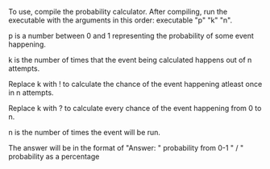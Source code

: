 To use, compile the probability calculator. After compiling, run the executable with the arguments in this order: executable "p" "k" "n".

p is a number between 0 and 1 representing the probability of some event happening.

k is the number of times that the event being calculated happens out of n attempts.

Replace k with ! to calculate the chance of the event happening atleast once in n attempts.

Replace k with ? to calculate every chance of the event happening from 0 to n.

n is the number of times the event will be run.

The answer will be in the format of "Answer: " probability from 0-1 " / "  probability as a percentage
